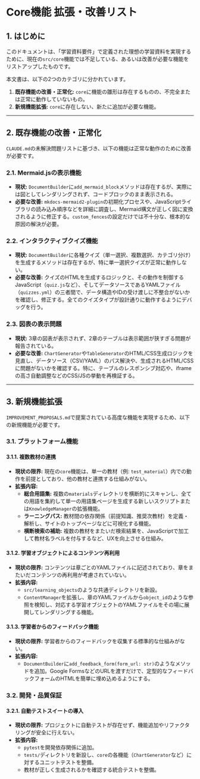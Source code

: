 # Core機能 拡張・改善リスト

## 1. はじめに

このドキュメントは、「学習資料要件」で定義された理想の学習資料を実現するために、現在の`src/core`機能では不足している、あるいは改善が必要な機能をリストアップしたものです。

本文書は、以下の2つのカテゴリに分かれています。

1.  **既存機能の改善・正常化:** `core`に機能の雛形は存在するものの、不完全または正常に動作していないもの。
2.  **新規機能拡張:** `core`に存在しない、新たに追加が必要な機能。

---

## 2. 既存機能の改善・正常化

`CLAUDE.md`の未解決問題リストに基づき、以下の機能は正常な動作のために改善が必要です。

### 2.1. Mermaid.jsの表示機能

- **現状:** `DocumentBuilder`に`add_mermaid_block`メソッドは存在するが、実際には図としてレンダリングされず、コードブロックのまま表示される。
- **必要な改善:** `mkdocs-mermaid2-plugin`の初期化プロセスや、JavaScriptライブラリの読み込み順序などを詳細に調査し、Mermaid構文が正しく図に変換されるように修正する。`custom_fences`の設定だけでは不十分な、根本的な原因の解決が必要。

### 2.2. インタラクティブクイズ機能

- **現状:** `DocumentBuilder`に各種クイズ（単一選択、複数選択、カテゴリ分け）を生成するメソッドは存在するが、特に単一選択クイズが正常に動作しない。
- **必要な改善:** クイズのHTMLを生成するロジックと、その動作を制御するJavaScript（`quiz.js`など）、そしてデータソースであるYAMLファイル（`quizzes.yml`）の三者間で、データ構造やIDの受け渡しに不整合がないかを確認し、修正する。全てのクイズタイプが設計通りに動作するようにデバッグを行う。

### 2.3. 図表の表示問題

- **現状:** 3章の図表が表示されず、2章のテーブルは表示範囲が狭すぎる問題が報告されている。
- **必要な改善:** `ChartGenerator`や`TableGenerator`のHTML/CSS生成ロジックを見直し、データソース（CSV/YAML）のパス解決や、生成されるHTML/CSSに問題がないかを確認する。特に、テーブルのレスポンシブ対応や、iframeの高さ自動調整などのCSS/JSの挙動を再検証する。

---

## 3. 新規機能拡張

`IMPROVEMENT_PROPOSALS.md`で提案されている高度な機能を実現するため、以下の新規機能が必要です。

### 3.1. プラットフォーム機能

#### 3.1.1. 複数教材の連携
- **現状の限界:** 現在の`core`機能は、単一の教材（例: `test_material`）内での動作を前提としており、他の教材と連携する仕組みがない。
- **拡張内容:**
    - **総合用語集:** 複数の`materials`ディレクトリを横断的にスキャンし、全ての用語を集約して単一の用語集ページを生成する新しいスクリプトまたは`KnowledgeManager`の拡張機能。
    - **ラーニングパス:** 教材間の依存関係（前提知識、推奨次教材）を定義・解析し、サイトのトップページなどに可視化する機能。
    - **横断検索の補助:** 複数の教材をまたいだ検索結果を、JavaScriptで加工して教材名ラベルを付与するなど、UXを向上させる仕組み。

#### 3.1.2. 学習オブジェクトによるコンテンツ再利用
- **現状の限界:** コンテンツは章ごとのYAMLファイルに記述されており、章をまたいだコンテンツの再利用が考慮されていない。
- **拡張内容:**
    - `src/learning_objects`のような共通ディレクトリを新設。
    - `ContentManager`を拡張し、章のYAMLファイルから`object_id`のような参照を検知し、対応する学習オブジェクトのYAMLファイルをその場に展開してレンダリングする機能。

#### 3.1.3. 学習者からのフィードバック機能
- **現状の限界:** 学習者からのフィードバックを収集する標準的な仕組みがない。
- **拡張内容:**
    - `DocumentBuilder`に`add_feedback_form(form_url: str)`のようなメソッドを追加。Google FormsなどのURLを渡すだけで、定型的なフィードバックフォームのHTMLを簡単に埋め込めるようにする。

### 3.2. 開発・品質保証

#### 3.2.1. 自動テストスイートの導入
- **現状の限界:** プロジェクトに自動テストが存在せず、機能追加やリファクタリングが安全に行えない。
- **拡張内容:**
    - `pytest`を開発依存関係に追加。
    - `tests/`ディレクトリを新設し、`core`の各機能（`ChartGenerator`など）に対するユニットテストを整備。
    - 教材が正しく生成されるかを確認する統合テストを整備。
